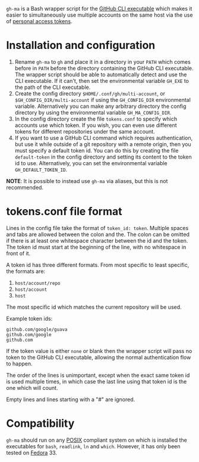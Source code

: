 `gh-ma` is a Bash wrapper script for the [GitHub CLI executable](https://cli.github.com/) which makes it easier to simultaneously use multiple accounts on the same host via the use of [personal access tokens](https://docs.github.com/en/github/authenticating-to-github/creating-a-personal-access-token).

# Installation and configuration
1. Rename `gh-ma` to `gh` and place it in a directory in your `PATH` which comes before in `PATH` before the directory containing the GitHub CLI executable.  The wrapper script should be able to automatically detect and use the CLI executable.  If it can't, then set the environmental variable `GH_EXE` to the path of the CLI executable.
1. Create the config directory `$HOME/.conf/gh/multi-account`, or `$GH_CONFIG_DIR/multi-account` if using the `GH_CONFIG_DIR` environmental variable.  Alternatively you can make any arbitrary directory the config directory by using the environmental variable `GH_MA_CONFIG_DIR`.
1. In the config directory create the file `tokens.conf` to specify which accounts use which token.  If you wish, you can even use different tokens for different repositories under the same account.
1. If you want to use a GitHub CLI command which requires authentication, but use it while outside of a git repository with a remote origin, then you must specify a default token id.  You can do this by creating the file `default-token` in the config directory and setting its content to the token id to use.  Alternatively, you can set the environmental variable `GH_DEFAULT_TOKEN_ID`.

**NOTE**: It is possible to instead use `gh-ma` via aliases, but this is not recommended.

# tokens.conf file format
Lines in the config file take the format of `token_id: token`.  Multiple spaces and tabs are allowed between the colon and the.  The colon can be omitted if there is at least one whitespace character between the id and the token.  The token id must start at the beginning of the line, with no whitespace in front of it.

A token id has three different formats.  From most specific to least specific, the formats are:
1. `host/account/repo`
1. `host/account`
1. `host`

The most specific id which matches the current repository will be used.

Example token ids:
```
github.com/google/guava
github.com/google
github.com
```

If the token value is either `none` or blank then the wrapper script will pass no token to the GitHub CLI executable, allowing the normal authentication flow to happen.

The order of the lines is unimportant, except when the exact same token id is used multiple times, in which case the last line using that token id is the one which will count.

Empty lines and lines starting with a "#" are ignored.

# Compatibility
`gh-ma` should run on any [POSIX](https://en.wikipedia.org/wiki/POSIX) compliant system on which is installed the executables for `bash`, `readlink`, `ln` and `which`.  However, it has only been tested on [Fedora](https://en.wikipedia.org/wiki/Fedora_(operating_system)) 33.
